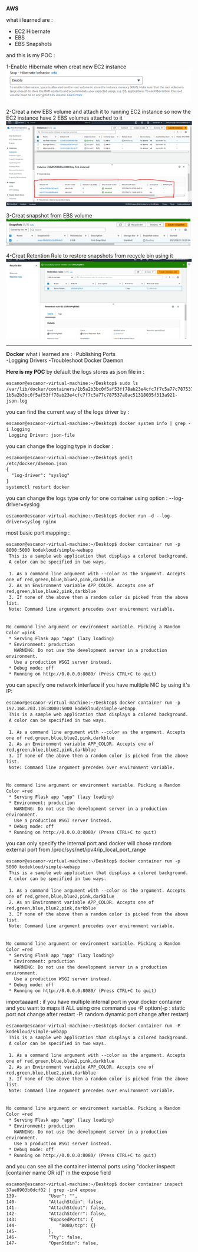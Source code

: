 **AWS**

what i learned are :
- EC2 Hibernate
- EBS
- EBS Snapshots

and this is my POC :

1-Enable Hibernate when creat new EC2 instance
![Creat Placement Group](https://github.com/mohannad200210/Sitech-Internship/blob/5cb2a5370745f5e549d505134a0583f1bba48f29/Daily-Updates%20/Photos/Enable%20hibernate.png)

2-Creat a new EBS volume and attach it to running EC2 instance so now the EC2 instance have 2 EBS volumes attached to it
![Creat Placement Group](https://github.com/mohannad200210/Sitech-Internship/blob/5cb2a5370745f5e549d505134a0583f1bba48f29/Daily-Updates%20/Photos/Creat%20a%20new%20EBS%20volume%20and%20attach%20to%20running%20EC2%20instance%20so%20now%20the%20EC2%20instance%20have%202%20EBS%20volumes%20attached%20to%20it.png)

3-Creat snapshot from EBS volume
![Creat Placement Group](https://github.com/mohannad200210/Sitech-Internship/blob/5cb2a5370745f5e549d505134a0583f1bba48f29/Daily-Updates%20/Photos/Creat%20snapshot%20from%20EBS%20volume.png)

4-Creat Retention Rule to restore snapshots from recycle bin using it
![Creat Placement Group](https://github.com/mohannad200210/Sitech-Internship/blob/5cb2a5370745f5e549d505134a0583f1bba48f29/Daily-Updates%20/Photos/Creat%20Retention%20Rule%20to%20restore%20snapshots%20from%20recycle%20bin%20using%20it.png)


****

**Docker**
what i learned are :
-Publishing Ports  
-Logging Drivers
-Troubleshoot Docker Daemon 

**Here is my POC**
by default the logs stores as json file in : 
```
escanor@escanor-virtual-machine:~/Desktop$ sudo ls /var/lib/docker/containers/1b5a2b3bc0f5af53ff78ab23e4cfc7f7c5a77c787537a8ac51318035f313a921
1b5a2b3bc0f5af53ff78ab23e4cfc7f7c5a77c787537a8ac51318035f313a921-json.log
```
you can find  the current way of the logs driver by : 
```
escanor@escanor-virtual-machine:~/Desktop$ docker system info | grep -i logging
 Logging Driver: json-file
```
you can change the logging type in docker : 
```
escanor@escanor-virtual-machine:~/Desktop$ gedit /etc/docker/daemon.json
{
  "log-driver": "syslog"
}
systemctl restart docker
```
you can change the logs type only for one container using option : --log-driver=syslog
```
escanor@escanor-virtual-machine:~/Desktop$ docker run –d --log-driver=syslog nginx
```

most basic port mapping : 
```
escanor@escanor-virtual-machine:~/Desktop$ docker container run -p 8000:5000 kodekloud/simple-webapp
 This is a sample web application that displays a colored background. 
 A color can be specified in two ways. 

 1. As a command line argument with --color as the argument. Accepts one of red,green,blue,blue2,pink,darkblue 
 2. As an Environment variable APP_COLOR. Accepts one of red,green,blue,blue2,pink,darkblue 
 3. If none of the above then a random color is picked from the above list. 
 Note: Command line argument precedes over environment variable.


No command line argument or environment variable. Picking a Random Color =pink
 * Serving Flask app "app" (lazy loading)
 * Environment: production
   WARNING: Do not use the development server in a production environment.
   Use a production WSGI server instead.
 * Debug mode: off
 * Running on http://0.0.0.0:8080/ (Press CTRL+C to quit)

```
you can specify one network interface if you have multiple NIC by using it's IP:
```
escanor@escanor-virtual-machine:~/Desktop$ docker container run -p 192.168.203.136:8000:5000 kodekloud/simple-webapp
 This is a sample web application that displays a colored background. 
 A color can be specified in two ways. 

 1. As a command line argument with --color as the argument. Accepts one of red,green,blue,blue2,pink,darkblue 
 2. As an Environment variable APP_COLOR. Accepts one of red,green,blue,blue2,pink,darkblue 
 3. If none of the above then a random color is picked from the above list. 
 Note: Command line argument precedes over environment variable.


No command line argument or environment variable. Picking a Random Color =red
 * Serving Flask app "app" (lazy loading)
 * Environment: production
   WARNING: Do not use the development server in a production environment.
   Use a production WSGI server instead.
 * Debug mode: off
 * Running on http://0.0.0.0:8080/ (Press CTRL+C to quit)

```
you can only specify the internal port and docker will chose random external port from /proc/sys/net/ipv4/ip_local_port_range 
```
escanor@escanor-virtual-machine:~/Desktop$ docker container run -p 5000 kodekloud/simple-webapp
 This is a sample web application that displays a colored background. 
 A color can be specified in two ways. 

 1. As a command line argument with --color as the argument. Accepts one of red,green,blue,blue2,pink,darkblue 
 2. As an Environment variable APP_COLOR. Accepts one of red,green,blue,blue2,pink,darkblue 
 3. If none of the above then a random color is picked from the above list. 
 Note: Command line argument precedes over environment variable.


No command line argument or environment variable. Picking a Random Color =red
 * Serving Flask app "app" (lazy loading)
 * Environment: production
   WARNING: Do not use the development server in a production environment.
   Use a production WSGI server instead.
 * Debug mode: off
 * Running on http://0.0.0.0:8080/ (Press CTRL+C to quit)

```
importaaaant : if you have multiple internal port in your docker container and you want to maps it ALL using one command use -P option(-p : static port not change after restart -P: random dynamic port change after restart)
```
escanor@escanor-virtual-machine:~/Desktop$ docker container run -P kodekloud/simple-webapp
 This is a sample web application that displays a colored background. 
 A color can be specified in two ways. 

 1. As a command line argument with --color as the argument. Accepts one of red,green,blue,blue2,pink,darkblue 
 2. As an Environment variable APP_COLOR. Accepts one of red,green,blue,blue2,pink,darkblue 
 3. If none of the above then a random color is picked from the above list. 
 Note: Command line argument precedes over environment variable.


No command line argument or environment variable. Picking a Random Color =red
 * Serving Flask app "app" (lazy loading)
 * Environment: production
   WARNING: Do not use the development server in a production environment.
   Use a production WSGI server instead.
 * Debug mode: off
 * Running on http://0.0.0.0:8080/ (Press CTRL+C to quit)

```
and you can see all the container internal ports using "docker inspect [container name OR id]" in the expose field
```
escanor@escanor-virtual-machine:~/Desktop$ docker container inspect 37ae8903b0dcf02 | grep -in4 expose
139-            "User": "",
140-            "AttachStdin": false,
141-            "AttachStdout": false,
142-            "AttachStderr": false,
143:            "ExposedPorts": {
144-                "8080/tcp": {}
145-            },
146-            "Tty": false,
147-            "OpenStdin": false,

```

